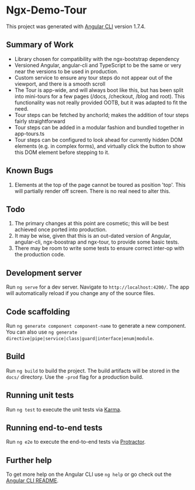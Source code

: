 # Ngx-Demo-Tour

This project was generated with [Angular CLI](https://github.com/angular/angular-cli) version 1.7.4.

## Summary of Work

- Library chosen for compatibility with the ngx-bootstrap dependency
- Versioned Angular, angular-cli and TypeScript to be the same or very near the versions to be used in production.
- Custom service to ensure any tour steps do not appear out of the viewport, and there is a smooth scroll
- The Tour is app-wide, and will always boot like this, but has been split into mini-tours for a few pages (/docs, /checkout, /blog and root). This functionality was not really provided OOTB, but it was adapted to fit the need.
- Tour steps can be fetched by anchorId; makes the addition of tour steps fairly straightforward
- Tour steps can be added in a modular fashion and bundled together in app-tours.ts
- Tour steps can be configured to look ahead for currently hidden DOM elements (e.g. in complex forms), and virtually click the button to show this DOM element before stepping to it.

## Known Bugs

1) Elements at the top of the page cannot be toured as position 'top'. This will partially render off screen. There is no real need to alter this.

## Todo

1) The primary changes at this point are cosmetic; this will be best achieved once ported into production.
2) It may be wise, given that this is an out-dated version of Angular, angular-cli, ngx-boostrap and ngx-tour, to provide some basic tests.
3) There may be room to write some tests to ensure correct inter-op with the production code.

## Development server

Run `ng serve` for a dev server. Navigate to `http://localhost:4200/`. The app will automatically reload if you change any of the source files.

## Code scaffolding

Run `ng generate component component-name` to generate a new component. You can also use `ng generate directive|pipe|service|class|guard|interface|enum|module`.

## Build

Run `ng build` to build the project. The build artifacts will be stored in the `docs/` directory. Use the `-prod` flag for a production build.

## Running unit tests

Run `ng test` to execute the unit tests via [Karma](https://karma-runner.github.io).

## Running end-to-end tests

Run `ng e2e` to execute the end-to-end tests via [Protractor](http://www.protractortest.org/).

## Further help

To get more help on the Angular CLI use `ng help` or go check out the [Angular CLI README](https://github.com/angular/angular-cli/blob/master/README.md).
